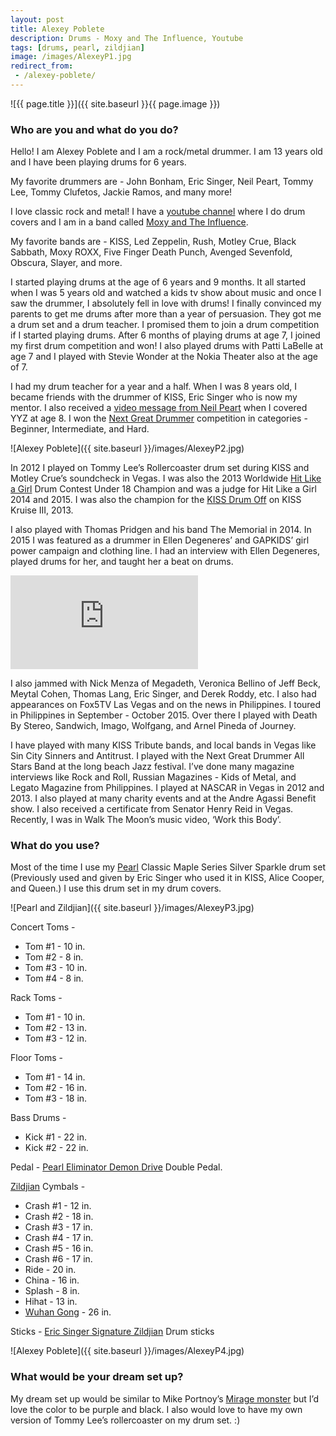```yaml
---
layout: post
title: Alexey Poblete
description: Drums - Moxy and The Influence, Youtube
tags: [drums, pearl, zildjian]
image: /images/AlexeyP1.jpg
redirect_from:
 - /alexey-poblete/
---
```


![{{ page.title }}]({{ site.baseurl }}{{ page.image }})

### Who are you and what do you do? 

Hello! I am Alexey Poblete and I am a rock/metal drummer. I am 13 years old and I have been playing drums for 6 years. 

My favorite drummers are - John Bonham, Eric Singer, Neil Peart, Tommy Lee, Tommy Clufetos, Jackie Ramos, and many more! 

I love classic rock and metal! I have a [youtube channel](https://www.youtube.com/user/alexeydrummer) where I do drum covers and I am in a band called [Moxy and The Influence](http://www.moxyandtheinfluence.com/).

My favorite bands are - KISS, Led Zeppelin, Rush, Motley Crue, Black Sabbath, Moxy ROXX, Five Finger Death Punch, Avenged Sevenfold, Obscura, Slayer, and more.

I started playing drums at the age of 6 years and 9 months. It all started when I was 5 years old and watched a kids tv show about music and once I saw the drummer, I absolutely fell in love with drums! I finally convinced my parents to get me drums after more than a year of persuasion. They got me a drum set and a drum teacher. I promised them to join a drum competition if I started playing drums. After 6 months of playing drums at age 7, I joined my first drum competition and won! I also played drums with Patti LaBelle at age 7 and I played with Stevie Wonder at the Nokia Theater also at the age of 7.

I had my drum teacher for a year and a half. When I was 8 years old, I became friends with the drummer of KISS, Eric Singer who is now my mentor. I also received a [video message from Neil Peart](https://www.youtube.com/watch?v=h4IuyTANf4c) when I covered YYZ at age 8. I won the [Next Great Drummer](https://www.facebook.com/Next-Great-Drummer-Official-264894143540875/) competition in categories - Beginner, Intermediate, and Hard. 

![Alexey Poblete]({{ site.baseurl }}/images/AlexeyP2.jpg)

In 2012 I played on Tommy Lee’s Rollercoaster drum set during KISS and Motley Crue’s soundcheck in Vegas. I was also the 2013 Worldwide [Hit Like a Girl](http://www.hitlikeagirlcontest.com/) Drum Contest Under 18 Champion and was a judge for Hit Like a Girl 2014 and 2015. I was also the champion for the [KISS Drum Off](https://www.youtube.com/watch?v=5_rq47tbFiY) on KISS Kruise III, 2013. 

I also played with Thomas Pridgen and his band The Memorial in 2014. In 2015 I was featured as a drummer in Ellen Degeneres’ and GAPKIDS’ girl power campaign and clothing line. I had an interview with Ellen Degeneres, played drums for her, and taught her a beat on drums. 

<p><div class='embed-container'><iframe src="https://www.youtube.com/embed/wlEftYYvvZc?rel=0&amp;showinfo=0" frameborder="0" allowfullscreen></iframe></div></p>

I also jammed with Nick Menza of Megadeth, Veronica Bellino of Jeff Beck, Meytal Cohen, Thomas Lang, Eric Singer, and Derek Roddy, etc. I also had appearances on Fox5TV Las Vegas and on the news in Philippines. I toured in Philippines in September - October 2015. Over there I played with Death By Stereo, Sandwich, Imago, Wolfgang, and Arnel Pineda of Journey. 

I have played with many KISS Tribute bands, and local bands in Vegas like Sin City Sinners and Antitrust. I played with the Next Great Drummer All Stars Band at the long beach Jazz festival. I’ve done many magazine interviews like Rock and Roll, Russian Magazines - Kids of Metal, and Legato Magazine from Philippines. I played at NASCAR in Vegas in 2012 and 2013. I also played at many charity events and at the Andre Agassi Benefit show. I also received a certificate from Senator Henry Reid in Vegas. Recently, I was in Walk The Moon’s music video, ‘Work this Body’. 

### What do you use?

Most of the time I use my [Pearl](http://pearldrum.com/home/) Classic Maple Series Silver Sparkle drum set (Previously used and given by Eric Singer who used it in KISS, Alice Cooper, and Queen.) I use this drum set in my drum covers. 

![Pearl and Zildjian]({{ site.baseurl }}/images/AlexeyP3.jpg)

Concert Toms -

* Tom #1 - 10 in.
* Tom #2 - 8 in.
* Tom #3 - 10 in.
* Tom #4 - 8 in.

Rack Toms -

* Tom #1 - 10 in.
* Tom #2 - 13 in.
* Tom #3 - 12 in.

Floor Toms - 

* Tom #1 - 14 in.
* Tom #2 - 16 in.
* Tom #3 - 18 in.

Bass Drums - 

* Kick #1 - 22 in.
* Kick #2 - 22 in.

Pedal - [Pearl Eliminator Demon Drive](http://demondrive.pearldrum.com/) Double Pedal. 

[Zildjian](http://zildjian.com/) Cymbals -

* Crash #1 - 12 in.
* Crash #2 - 18 in.
* Crash #3 - 17 in.
* Crash #4 - 17 in.
* Crash #5 - 16 in.
* Crash #6 - 17 in. 
* Ride - 20 in.
* China - 16 in.
* Splash - 8 in.
* Hihat - 13 in.
* [Wuhan Gong](http://www.gongs-unlimited.com/wuhangongs.html) - 26 in. 

Sticks - [Eric Singer Signature Zildjian](http://zildjian.com/Products/Drumsticks-and-Mallets/Artist-Series/Artist-Series-Eric-Singer) Drum sticks

![Alexey Poblete]({{ site.baseurl }}/images/AlexeyP4.jpg)

### What would be your dream set up?

My dream set up would be similar to Mike Portnoy’s [Mirage monster](http://www.mikeportnoy.com/drums/mirage/) but I’d love the color to be purple and black. I also would love to have my own version of Tommy Lee’s rollercoaster on my drum set. :)
